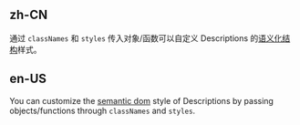 ## zh-CN

通过 `classNames` 和 `styles` 传入对象/函数可以自定义 Descriptions 的[语义化结构](#semantic-dom)样式。

## en-US

You can customize the [semantic dom](#semantic-dom) style of Descriptions by passing objects/functions through `classNames` and `styles`.
